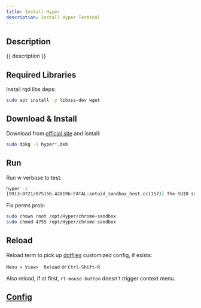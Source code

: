 ```yaml
---
title: Install Hyper
description: Install Hyper Terminal
---
```


## Description

{{ description }}

## Required Libraries

Install rqd libs deps:

```bash
sudo apt install -y libxss-dev wget

```

## Download & Install

Download from [official site](https://hyper.is) and isntall:

```bash
sudo dpkg -i hyper*.deb
```

## Run

Run w verbose to test:

```bash
hyper -v
[9913:0721/075156.428196:FATAL:setuid_sandbox_host.cc(157)] The SUID sandbox helper binary was found, but is not configured correctly. Rather than run without sandboxing I'm aborting now. You need to make sure that /opt/Hyper/chrome-sandbox is owned by root and has mode 4755.
```

Fix perms prob:

```bash
sudo chown root /opt/Hyper/chrome-sandbox
sudo chmod 4755 /opt/Hyper/chrome-sandbox
```

## Reload

Reload term to pick up [dotfiles](../../../dev/projects.md#dotfiles-project) customized config, if exists:

 `Menu > View>  Reload` or `Ctrl-Shift-R`

 Also reload, if at first, `rt-mouse-button` doesn't trigger context menu.

## [Config](config.md)
 
